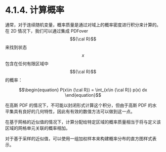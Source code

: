 # 4.1.4. 计算概率

通常，对于连续随机变量，概率质量是通过对域上的概率密度进行积分来计算的。在 2D 情况下，我们可以通过集成 PDFover $${\cal R}$$来找到状态$$x$$包含在任何有限区域中$${\cal R}$$的概率：

$$\begin{equation} P(x\in {\cal R}) = \int_{x\in {\cal R}} p(x) dx \end{equation}$$

在高斯 PDF 的情况下，不可能以封闭形式计算这个积分，但由于高斯 PDF 的水平集具有良好的几何特性，因此有有效的数值方法可以做到这一点。

在基于网格的近似值的情况下，计算分配给特定区域的概率质量相当于将与定义该区域的网格单元关联的概率相加。

对于基于采样的近似值，可以使用一组加权样本来构建概率分布的直方图样式表示。
